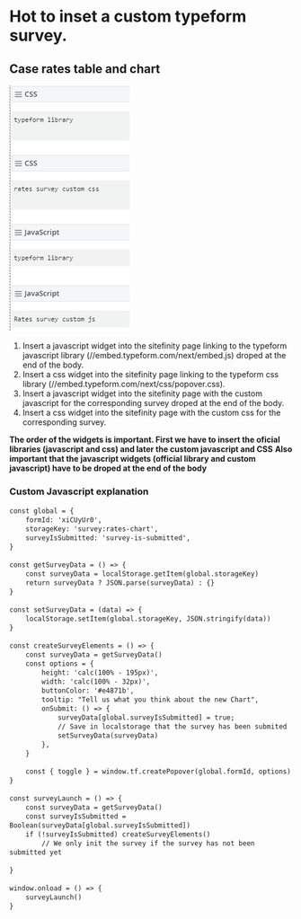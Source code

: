 # Hot to inset a custom typeform survey.
## Case rates table and chart

![insert survey files](./edition.png)

1. Insert a javascript widget into the sitefinity page linking to the typeform javascript library (//embed.typeform.com/next/embed.js) droped at the end of the body.
2. Insert a css widget into the sitefinity page linking to the typeform css library (//embed.typeform.com/next/css/popover.css). 
3. Insert a javascript widget into the sitefinity page with the custom javascript for the corresponding survey droped at the end of the body.
4. Insert a css widget into the sitefinity page with the custom css for the corresponding survey.

**The order of the widgets is important. First we have to insert the oficial libraries (javascript and css) and later the custom javascript and CSS**
**Also important that the javascript widgets (official library and custom javascript) have to be droped at the end of the body**

### Custom Javascript explanation

```
const global = {
    formId: 'xiCUyUr0',
    storageKey: 'survey:rates-chart',
    surveyIsSubmitted: 'survey-is-submitted',
}

const getSurveyData = () => {
    const surveyData = localStorage.getItem(global.storageKey)
    return surveyData ? JSON.parse(surveyData) : {}
}

const setSurveyData = (data) => {
    localStorage.setItem(global.storageKey, JSON.stringify(data))
}

const createSurveyElements = () => {
    const surveyData = getSurveyData()
    const options = {
        height: 'calc(100% - 195px)',
        width: 'calc(100% - 32px)',
        buttonColor: '#e4871b',
        tooltip: "Tell us what you think about the new Chart",
        onSubmit: () => {
            surveyData[global.surveyIsSubmitted] = true;
            // Save in localstorage that the survey has been submited
            setSurveyData(surveyData)
        },
    }

    const { toggle } = window.tf.createPopover(global.formId, options)
}

const surveyLaunch = () => {
    const surveyData = getSurveyData()
    const surveyIsSubmitted = Boolean(surveyData[global.surveyIsSubmitted])
    if (!surveyIsSubmitted) createSurveyElements()
        // We only init the survey if the survey has not been submitted yet

}

window.onload = () => {
    surveyLaunch()
}
```